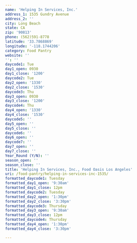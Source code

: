 ```yaml
---
name: 'Helping In Services, Inc.'
address_1: 1535 Gundry Avenue
address_2: ''
city: Long Beach
state: CA
zip: '90813'
phone: (562)591-8778
latitude: '33.7868869'
longitude: '-118.1744206'
category: Food Pantry
website: ''
'': ''
daycode1: Tue
day1_open: 0930
day1_close: '1200'
daycode2: Tue
day2_open: '1330'
day2_close: '1530'
daycode3: Thu
day3_open: 0930
day3_close: '1200'
daycode4: Thu
day4_open: '1330'
day4_close: '1530'
daycode5: ''
day5_open: ''
day5_close: ''
daycode6: ''
day6_open: ''
daycode7: ''
day7_open: ''
day7_close: ''
Year_Round (Y/N): ''
season_open: ''
season_close: ''
title: 'Helping In Services, Inc., Food Oasis Los Angeles'
uri: /food-pantry/helping-in-services-inc-1535/
formatted_daycode1: Tuesday
formatted_day1_open: '9:30am'
formatted_day1_close: 12pm
formatted_daycode2: Tuesday
formatted_day2_open: '1:30pm'
formatted_day2_close: '3:30pm'
formatted_daycode3: Thursday
formatted_day3_open: '9:30am'
formatted_day3_close: 12pm
formatted_daycode4: Thursday
formatted_day4_open: '1:30pm'
formatted_day4_close: '3:30pm'

---
```

